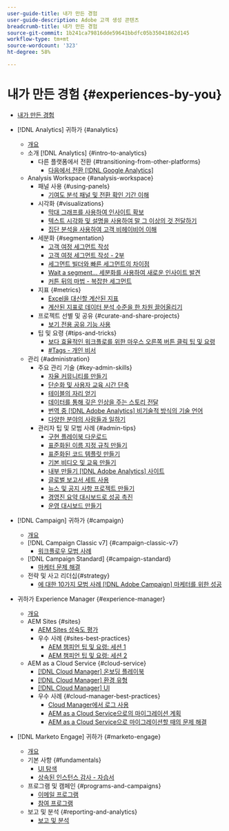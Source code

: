 ```yaml
---
user-guide-title: 내가 만든 경험
user-guide-description: Adobe 고객 생성 콘텐츠
breadcrumb-title: 내가 만든 경험
source-git-commit: 1b241ca79816dde59641bbdfc05b35041862d145
workflow-type: tm+mt
source-wordcount: '323'
ht-degree: 58%

---
```



# 내가 만든 경험 {#experiences-by-you}

+ [내가 만든 경험](/help/overview.md)

+ [!DNL Analytics] 귀하가 {#analytics}
   + [개요](/help/analytics/overview.md)
   + 소개 [!DNL Analytics] {#intro-to-analytics}
      + 다른 플랫폼에서 전환 {#transitioning-from-other-platforms}
         + [다음에서 전환 [!DNL Google Analytics]](/help/analytics/intro-to-analytics/transitioning-from-other-platforms/transition-from-google-analytics.md)
   + Analysis Workspace {#analysis-workspace}
      + 패널 사용 {#using-panels}
         + [기여도 분석 패널 및 전환 확인 기간 이해](/help/analytics/analysis-workspace/using-panels/understanding-adobe-analytics-attribution-panel-and-lookback-windows.md)
      + 시각화 {#visualizations}
         + [막대 그래프를 사용하여 인사이트 확보](/help/analytics/analysis-workspace/visualizations/unlocking-insights-with-histograms.md)
         + [텍스트 시각화 및 설명을 사용하여 말 그 이상의 것 전달하기](/help/analytics/analysis-workspace/visualizations/more-than-words-using-text-visualizations-and-descriptions.md)
         + [집단 분석을 사용하여 고객 비헤이비어 이해](/help/analytics/analysis-workspace/visualizations/use-cohort-analysis-to-understand-customer-behavior.md)
      + 세분화 {#segmentation}
         + [고객 여정 세그먼트 작성](/help/analytics/analysis-workspace/segmentation/building-customer-journey-segments.md)
         + [고객 여정 세그먼트 작성 - 2부](/help/analytics/analysis-workspace/segmentation/building-customer-journey-segments-part-two.md)
         + [세그먼트 빌더와 빠른 세그먼트의 차이점](/help/analytics/analysis-workspace/segmentation/differences-between-the-segment-builder-and-quick-segments.md)
         + [Wait a segment… 세분화를 사용하여 새로운 인사이트 발견](/help/analytics/analysis-workspace/segmentation/segmentation-to-discover-new-insights.md)
         + [커튼 뒤의 마법 - 복잡한 세그먼트](/help/analytics/analysis-workspace/segmentation/the-magic-behind-the-curtain-complex-segments.md)
      + 지표 {#metrics}
         + [Excel을 대신할 계산된 지표](/help/analytics/analysis-workspace/metrics/goodbye-excel-hello-calculated-metrics.md)
         + [계산된 지표로 데이터 분석 수준을 한 차원 끌어올리기](../analytics/analysis-workspace/metrics/take-your-data-analysis-to-the-next-level-with-calculated-metrics.md)
      + 프로젝트 선별 및 공유 {#curate-and-share-projects}
         + [보기 전용 공유 기능 사용](/help/analytics/analysis-workspace/curate-and-share-projects/unlocking-the-power-of-view-only-sharing.md)
      + 팁 및 요령 {#tips-and-tricks}
         + [보다 효율적인 워크플로를 위한 마우스 오른쪽 버튼 클릭 팁 및 요령](/help/analytics/analysis-workspace/tips-and-tricks/right-click-tips-and-tricks-for-more-efficient-workflows.md)
         + [#Tags - 개인 비서](/help/analytics/analysis-workspace/tips-and-tricks/tags-your-personal-assistant.md)
   + 관리 {#administration}
      + 주요 관리 기술 {#key-admin-skills}
         + [자율 커뮤니티를 만들기](/help/analytics/administration/key-admin-skills/empowered-community.md)
         + [단순화 및 사용자 교육 시간 단축](/help/analytics/administration/key-admin-skills/simplify-training-users.md)
         + [테이블의 자리 얻기](/help/analytics/administration/key-admin-skills/gaining-a-seat-at-the-table.md)
         + [데이터를 통해 깊은 인상을 주는 스토리 전달](/help/analytics/administration/key-admin-skills/telling-impactful-stories-with-data.md)
         + [번역 중 [!DNL Adobe Analytics] 비기술적 방식의 기술 언어](/help/analytics/administration/key-admin-skills/translating-adobe-analytics-technical-language.md)
         + [다양한 분야의 사람들과 일하기](/help/analytics/administration/key-admin-skills/working-cross-functionally.md)
      + 관리자 팁 및 모범 사례 {#admin-tips}
         + [구현 플레이북 다운로드](/help/analytics/administration/admin-tips/download-the-adobe-analytics-implementation-playbook.md)
         + [표준화된 이름 지정 규칙 만들기](/help/analytics/administration/admin-tips/create-standardized-naming-conventions.md)
         + [표준화된 코드 템플릿 만들기](/help/analytics/administration/admin-tips/create-standardized-code-templates.md)
         + [기본 비디오 및 교육 만들기](/help/analytics/administration/admin-tips/create-basic-videos-and-training.md)
         + [내부 만들기 [!DNL Adobe Analytics] 사이트](/help/analytics/administration/admin-tips/create-an-internal-adobe-analytics-site.md)
         + [글로벌 보고서 세트 사용](/help/analytics/administration/admin-tips/use-a-global-report-suite.md)
         + [뉴스 및 공지 사항 프로젝트 만들기](/help/analytics/administration/admin-tips/create-a-news-and-announcements-project.md)
         + [경영진 요약 대시보드로 성공 촉진](/help/analytics/administration/admin-tips/driving-success-with-executive-summary-dashboards.md)
         + [운영 대시보드 만들기](/help/analytics/administration/admin-tips/create-operational-dashboards.md)
+ [!DNL Campaign] 귀하가 {#campaign}
   + [개요](/help/campaign/overview.md)
   + [!DNL Campaign Classic v7] {#campaign-classic-v7}
      + [워크플로우 모범 사례](/help/campaign/ac-v7/workflow-best-practices-for-marketers.md)
   + [!DNL Campaign Standard] {#campaign-standard}
      + [마케터 문제 해결](/help/campaign/acs/troubleshooting-for-marketers.md)
   + 전략 및 사고 리더십{#strategy}
      + [에 대한 10가지 모범 사례 [!DNL Adobe Campaign] 마케터를 위한 성공](/help/campaign/10-best-practices-for-marketers.md)
+ 귀하가 Experience Manager {#experience-manager}
   + [개요](/help/experience-manager/overview.md)
   + AEM Sites {#sites}
      + [AEM Sites 성숙도 평가](/help/experience-manager/sites/expert-resources/maturity-assessment.md)
      + 우수 사례 {#sites-best-practices}
         + [AEM 챔피언 팁 및 요령: 세션 1](/help/experience-manager/sites/expert-resources/champion-tips-1.md)
         + [AEM 챔피언 팁 및 요령: 세션 2](/help/experience-manager/sites/expert-resources/champion-tips-2.md)
   + AEM as a Cloud Service {#cloud-service}
      + [[!DNL Cloud Manager] 온보딩 플레이북](/help/experience-manager/cloud-service/expert-resources/aem-champions/onboarding-playbook.md)
      + [[!DNL Cloud Manager] 환경 유형](/help/experience-manager/cloud-service/expert-resources/aem-champions/environment-types.md)
      + [[!DNL Cloud Manager] UI](/help/experience-manager/cloud-service/expert-resources/aem-champions/cloud-manager-ui.md)
      + 우수 사례 {#cloud-manager-best-practices}
         + [Cloud Manager에서 로그 사용](/help/experience-manager/cloud-service/expert-resources/aem-champions/cloud-manager-using-logs.md)
         + [AEM as a Cloud Service으로의 마이그레이션 계획](/help/experience-manager/cloud-service/expert-resources/aem-champions/migration.md)
         + [AEM as a Cloud Service으로 마이그레이션할 때의 문제 해결](/help/experience-manager/cloud-service/expert-resources/aem-champions/migration-challenges.md)
+ [!DNL Marketo Engage] 귀하가 {#marketo-engage}
   + [개요](/help/marketo/overview.md)
   + 기본 사항 {#fundamentals}
      + [UI 탐색](/help/marketo/fundamentals/ui-navigation.md)
      + [상속된 인스턴스 감사 - 자습서](https://experienceleague.adobe.com/docs/experiences-by-you/auditing-an-inherited-instance/overview.html)
   + 프로그램 및 캠페인 {#programs-and-campaigns}
      + [이메일 프로그램](/help/marketo/programs/email-programs.md)
      + [참여 프로그램](/help/marketo/programs/engagement-programs.md)
   + 보고 및 분석 {#reporting-and-analytics}
      + [보고 및 분석](/help/marketo/reporting/reporting-and-analytics.md)
